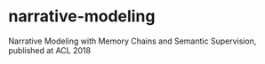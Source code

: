 # narrative-modeling
Narrative Modeling with Memory Chains and Semantic Supervision, published at ACL 2018
